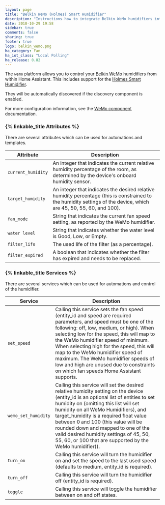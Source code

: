 ```yaml
---
layout: page
title: "Belkin WeMo (Holmes) Smart Humidifier"
description: "Instructions how to integrate Belkin WeMo humidifiers into Home Assistant."
date: 2018-10-29 19:58
sidebar: true
comments: false
sharing: true
footer: true
logo: belkin_wemo.png
ha_category: Fan
ha_iot_class: "Local Polling"
ha_release: 0.82
---
```



The `wemo` platform allows you to control your [Belkin WeMo](http://www.belkin.com/us/p/P-F7C027/) humidifiers from within Home Assistant. This includes support for the [Holmes Smart Humidifier](https://www.holmesproducts.com/wemo-humidifier.html).

They will be automatically discovered if the discovery component is enabled.

For more configuration information, see the [WeMo component](/components/wemo/) documentation.

### {% linkable_title Attributes %}

There are several attributes which can be used for automations and templates.

| Attribute | Description |
| --------- | ----------- |
| `current_humidity` | An integer that indicates the current relative humidity percentage of the room, as determined by the device's onboard humidity sensor.
| `target_humidity` | An integer that indicates the desired relative humidity percentage (this is constrained to the humidity settings of the device, which are 45, 50, 55, 60, and 100).
| `fan_mode` | String that indicates the current fan speed setting, as reported by the WeMo humidifier.
| `water level` | String that indicates whether the water level is Good, Low, or Empty.
| `filter_life` | The used life of the filter (as a percentage).
| `filter_expired` | A boolean that indicates whether the filter has expired and needs to be replaced.

### {% linkable_title Services %}

There are several services which can be used for automations and control of the humidifier.

| Service | Description |
| --------- | ----------- |
| `set_speed` | Calling this service sets the fan speed (entity_id and speed are required parameters, and speed must be one of the following: off, low, medium, or high). When selecting low for the speed, this will map to the WeMo humidifier speed of minimum. When selecting high for the speed, this will map to the WeMo humidifier speed of maximum. The WeMo humidifier speeds of low and high are unused due to constraints on which fan speeds Home Assistant supports.
| `wemo_set_humidity` | Calling this service will set the desired relative humidity setting on the device (entity_id is an optional list of entities to set humidity on (omitting this list will set humidity on all WeMo Humidifiers), and target_humidity is a required float value between 0 and 100 (this value will be rounded down and mapped to one of the valid desired humidity settings of 45, 50, 55, 60, or 100 that are supported by the WeMo humidifier)).
| `turn_on` | Calling this service will turn the humidifier on and set the speed to the last used speed (defaults to medium, entity_id is required).
| `turn_off` | Calling this service will turn the humidifier off (entity_id is required).
| `toggle` | Calling this service will toggle the humidifier between on and off states.
